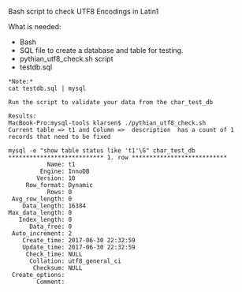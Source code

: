 Bash script to check UTF8 Encodings in Latin1 

What is needed: 
- Bash 
- SQL file to create a database and table for testing.
- pythian_utf8_check.sh script 
- testdb.sql

```
*Note:* 
cat testdb.sql | mysql

Run the script to validate your data from the char_test_db

Results:
MacBook-Pro:mysql-tools klarsen$ ./pythian_utf8_check.sh
Current table => t1 and Column =>  description  has a count of 1 records that need to be fixed
```
```
mysql -e "show table status like 't1'\G" char_test_db
*************************** 1. row ***************************
           Name: t1
         Engine: InnoDB
        Version: 10
     Row_format: Dynamic
           Rows: 0
 Avg_row_length: 0
    Data_length: 16384
Max_data_length: 0
   Index_length: 0
      Data_free: 0
 Auto_increment: 2
    Create_time: 2017-06-30 22:32:59
    Update_time: 2017-06-30 22:32:59
     Check_time: NULL
      Collation: utf8_general_ci
       Checksum: NULL
 Create_options:
        Comment:
```

